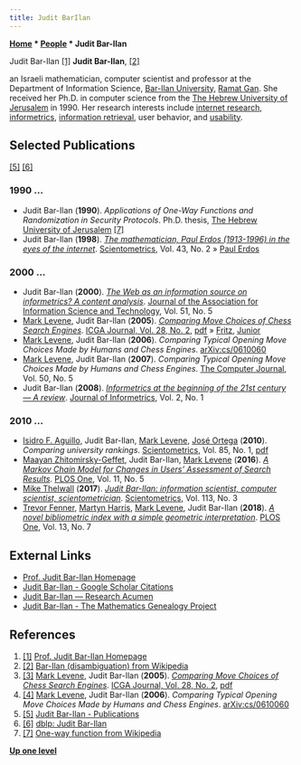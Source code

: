 ```yaml
---
title: Judit BarIlan
---
```

**[Home](Home "Home") \* [People](People "People") \* Judit Bar-Ilan**



 [](https://is.biu.ac.il/en/judit/) Judit Bar-Ilan <a id="cite-note-1" href="#cite-ref-1">[1]</a> 
**Judit Bar-Ilan**, <a id="cite-note-2" href="#cite-ref-2">[2]</a>  

an Israeli mathematician, computer scientist and professor at the Department of Information Science, [Bar-Ilan University](Bar-Ilan_University "Bar-Ilan University"), [Ramat Gan](https://en.wikipedia.org/wiki/Ramat_Gan). 
She received her Ph.D. in computer science from the [The Hebrew University of Jerusalem](https://en.wikipedia.org/wiki/Hebrew_University_of_Jerusalem) in 1990. 
Her research interests include [internet research](https://en.wikipedia.org/wiki/Internet_research), [informetrics](https://en.wikipedia.org/wiki/Informetrics), [information retrieval](https://en.wikipedia.org/wiki/Information_retrieval), user behavior, and [usability](https://en.wikipedia.org/wiki/Usability). 



## Selected Publications


<a id="cite-note-5" href="#cite-ref-5">[5]</a> <a id="cite-note-6" href="#cite-ref-6">[6]</a>



### 1990 ...


* Judit Bar-Ilan (**1990**). *Applications of One-Way Functions and Randomization in Security Protocols*. Ph.D. thesis, [The Hebrew University of Jerusalem](https://en.wikipedia.org/wiki/Hebrew_University_of_Jerusalem) <a id="cite-note-7" href="#cite-ref-7">[7]</a>
* Judit Bar-Ilan (**1998**). *[The mathematician, Paul Erdos (1913-1996) in the eyes of the internet](https://akademiai.com/doi/abs/10.1007/BF02458410?journalCode=11192)*. [Scientometrics](https://en.wikipedia.org/wiki/Scientometrics_(journal)), Vol. 43, No. 2 » [Paul Erdos](Mathematician#Erdos "Mathematician")


### 2000 ...


* Judit Bar-Ilan (**2000**). *[The Web as an information source on informetrics? A content analysis](https://econpapers.repec.org/article/blajamest/v_3a51_3ay_3a2000_3ai_3a5_3ap_3a432-443.htm)*. [Journal of the Association for Information Science and Technology](https://en.wikipedia.org/wiki/Journal_of_the_Association_for_Information_Science_and_Technology), Vol. 51, No. 5
* [Mark Levene](Mark_Levene "Mark Levene"), Judit Bar-Ilan (**2005**). *[Comparing Move Choices of Chess Search Engines](https://www.researchgate.net/publication/220174440_Comparing_Move_Choices_of_Chess_Search_Engines)*. [ICGA Journal, Vol. 28, No. 2](ICGA_Journal#28_2 "ICGA Journal"), [pdf](http://www.dcs.bbk.ac.uk/~mark/download/fritz_junior_icga.pdf) » [Fritz](Fritz "Fritz"), [Junior](Junior "Junior")
* [Mark Levene](Mark_Levene "Mark Levene"), Judit Bar-Ilan (**2006**). *Comparing Typical Opening Move Choices Made by Humans and Chess Engines*. [arXiv:cs/0610060](https://arxiv.org/abs/cs/0610060)
* [Mark Levene](Mark_Levene "Mark Levene"), Judit Bar-Ilan (**2007**). *Comparing Typical Opening Move Choices Made by Humans and Chess Engines*. [The Computer Journal](https://en.wikipedia.org/wiki/The_Computer_Journal), Vol. 50, No. 5
* Judit Bar-Ilan (**2008**). *[Informetrics at the beginning of the 21st century — A review](https://www.sciencedirect.com/science/article/abs/pii/S1751157707000740)*. [Journal of Informetrics](https://en.wikipedia.org/wiki/Journal_of_Informetrics), Vol. 2, No. 1


### 2010 ...


* [Isidro F. Aguillo](https://dblp.uni-trier.de/pers/hd/a/Aguillo:Isidro_F=), Judit Bar-Ilan, [Mark Levene](Mark_Levene "Mark Levene"), [José Ortega](https://dblp.uni-trier.de/pers/hd/o/Ortega:Jos=eacute=_Luis) (**2010**). *Comparing university rankings*. [Scientometrics](https://en.wikipedia.org/wiki/Scientometrics_(journal)), Vol. 85, No. 1, [pdf](http://home.mit.bme.hu/~kollar/papers/Aquilero_SM-2.pdf)
* [Maayan Zhitomirsky-Geffet](https://scholar.google.com/citations?user=1SqJ800AAAAJ&hl=en), Judit Bar-Ilan, [Mark Levene](Mark_Levene "Mark Levene") (**2016**). *[A Markov Chain Model for Changes in Users’ Assessment of Search Results](https://journals.plos.org/plosone/article?id=10.1371/journal.pone.0155285)*. [PLOS One](https://en.wikipedia.org/wiki/PLOS_One), Vol. 11, No. 5
* [Mike Thelwall](https://ca.wikipedia.org/wiki/Mike_Thelwall) (**2017**). *[Judit Bar-Ilan: information scientist, computer scientist, scientometrician](https://www.semanticscholar.org/paper/Judit-Bar-Ilan%3A-information-scientist%2C-computer-Thelwall/b7848bbc69f54c24be42bb5d33bb097298011c38)*. [Scientometrics](https://en.wikipedia.org/wiki/Scientometrics_(journal)), Vol. 113, No. 3
* [Trevor Fenner](Trevor_Fenner "Trevor Fenner"), [Martyn Harris](https://www.dcs.bbk.ac.uk/about/people/research-staff/harris-martyn/), [Mark Levene](Mark_Levene "Mark Levene"), Judit Bar-Ilan (**2018**). *[A novel bibliometric index with a simple geometric interpretation](https://journals.plos.org/plosone/article?id=10.1371/journal.pone.0200098)*. [PLOS One](https://en.wikipedia.org/wiki/PLOS_One), Vol. 13, No. 7


## External Links


* [Prof. Judit Bar-Ilan Homepage](https://is.biu.ac.il/en/judit/)
* [Judit Bar-Ilan - Google Scholar Citations](https://scholar.google.com/citations?user=mkb_14UAAAAJ&hl=en)
* [Judit Bar-Ilan — Research Acumen](http://research-acumen.eu/author/judit-bar-ilan)
* [Judit Bar-Ilan - The Mathematics Genealogy Project](https://genealogy.math.ndsu.nodak.edu/id.php?id=142493)


## References


1. <a id="cite-ref-1" href="#cite-note-1">[1]</a> [Prof. Judit Bar-Ilan Homepage](https://is.biu.ac.il/en/judit/)
2. <a id="cite-ref-2" href="#cite-note-2">[2]</a> [Bar-Ilan (disambiguation) from Wikipedia](https://en.wikipedia.org/wiki/Bar-Ilan_%28disambiguation%29)
3. <a id="cite-ref-3" href="#cite-note-3">[3]</a> [Mark Levene](Mark_Levene "Mark Levene"), Judit Bar-Ilan (**2005**). *[Comparing Move Choices of Chess Search Engines](https://www.researchgate.net/publication/220174440_Comparing_Move_Choices_of_Chess_Search_Engines)*. [ICGA Journal, Vol. 28, No. 2](ICGA_Journal#28_2 "ICGA Journal"), [pdf](http://www.dcs.bbk.ac.uk/~mark/download/fritz_junior_icga.pdf)
4. <a id="cite-ref-4" href="#cite-note-4">[4]</a> [Mark Levene](Mark_Levene "Mark Levene"), Judit Bar-Ilan (**2006**). *Comparing Typical Opening Move Choices Made by Humans and Chess Engines*. [arXiv:cs/0610060](https://arxiv.org/abs/cs/0610060)
5. <a id="cite-ref-5" href="#cite-note-5">[5]</a> [Judit Bar-Ilan - Publications](http://www.biu.ac.il/faculty/Judit/publ.html)
6. <a id="cite-ref-6" href="#cite-note-6">[6]</a> [dblp: Judit Bar-Ilan](https://dblp.uni-trier.de/pers/hd/b/Bar=Ilan:Judit.html)
7. <a id="cite-ref-7" href="#cite-note-7">[7]</a> [One-way function from Wikipedia](https://en.wikipedia.org/wiki/One-way_function)

**[Up one level](People "People")**







 
